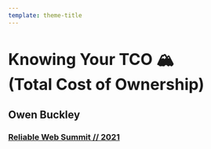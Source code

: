 ```yaml
---
template: theme-title
---
```


<style>
  h1 {
    color: var(--color-text-light);
    font-size: 2rem!important;
  }
</style>

# Knowing Your TCO 🏔️ </br> (Total Cost of Ownership)

## Owen Buckley

### [Reliable Web Summit // 2021](https://reliablewebsummit.com/)